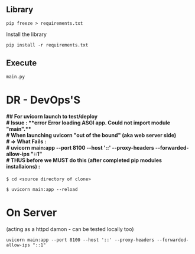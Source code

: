 ## Library

```
pip freeze > requirements.txt
```

Install the library

```
pip install -r requirements.txt
```

## Execute

```
main.py
```

#  DR - DevOps'S   #
<h4>
## For uvicorn launch to test/deploy<br>
# Issue : **error Error loading ASGI app. Could not import module "main".**<br>
# When launching uvicorn "out of the bound" (aka web server side)<br>
# => What Fails : <br>
#  uvicorn main:app --port 8100 --host '::' --proxy-headers --forwarded-allow-ips "::1"<br>
# THUS before we MUST do this (after completed pip modules installaions) :<br>
</h4>

```
$ cd <source directory of clone>

$ uvicorn main:app --reload
```
# On Server 
(acting as a httpd damon - can be tested locally too)

```
uvicorn main:app --port 8100 --host '::' --proxy-headers --forwarded-allow-ips "::1"
```
